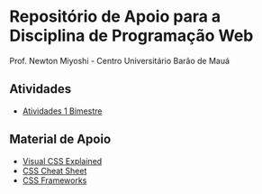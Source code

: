 # Repositório de Apoio para a Disciplina de Programação Web

Prof. Newton Miyoshi - Centro Universitário Barão de Mauá	

## Atividades

- [Atividades 1 Bimestre](atividades_1bi/atividades_1bi.md)

## Material de Apoio

- [Visual CSS Explained](https://github.com/youneslaaroussi/css-docs)
- [CSS Cheat Sheet](https://admm.co/css-cheat-sheet/)
- [CSS Frameworks](https://github.com/troxler/awesome-css-frameworks)
